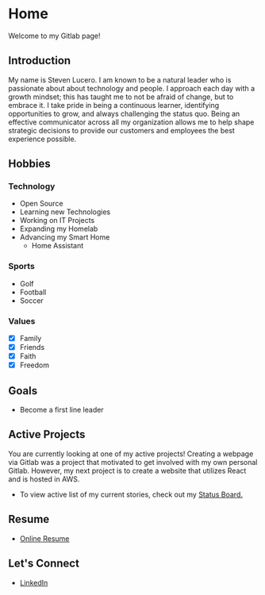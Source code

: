 # Home
Welcome to my Gitlab page!

## Introduction
My name is Steven Lucero. I am known to be a natural leader who is passionate about about technology and people. I approach each day with a growth mindset; this has taught me to not be afraid of change, but to embrace it. I take pride in being a continuous learner, identifying opportunities to grow, and always challenging the status quo. Being an effective communicator across all my organization allows me to help shape strategic decisions to provide our customers and employees the best experience possible.

## Hobbies

### Technology
- Open Source
- Learning new Technologies
- Working on IT Projects
- Expanding my Homelab
- Advancing my Smart Home
    - Home Assistant

### Sports
- Golf
- Football
- Soccer

### Values
- [x] Family
- [x] Friends
- [x] Faith
- [x] Freedom

## Goals
- Become a first line leader

## Active Projects
 You are currently looking at one of my active projects! Creating a webpage via Gitlab was a project that motivated to get involved with my own personal Gitlab. However, my next project is to create a website that utilizes React and is hosted in AWS.

 * To view active list of my current stories, check out my [Status Board.](https://gitlab.com/stevejoluc/my-first-wiki/-/boards)

## Resume
- [Online Resume](https://registry.jsonresume.org/stevejoluc)

## Let's Connect
- [LinkedIn](https://www.linkedin.com/in/steven-lucero/)
